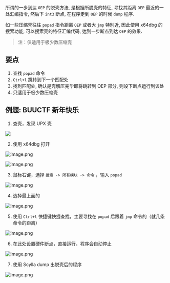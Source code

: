 所谓的一步到达 `OEP` 的脱壳方法, 是根据所脱壳的特征, 寻找其距离 `OEP` 最近的一处汇编指令, 然后下 `int3` 断点, 在程序走到 `OEP` 的时候 `dump` 程序.

如一些压缩壳往往 `popad` 指令距离 `OEP` 或者大 `jmp` 特别近, 因此使用 x64dbg 的搜索功能, 可以搜索壳的特征汇编代码, 达到一步断点到达 `OEP` 的效果.

> 注：仅适用于极少数压缩壳

## 要点

1. 查找 `popad` 命令
2. `Ctrl+l` 跳转到下一个匹配处
3. 找到匹配处, 确认是壳解压完毕即将跳转到 OEP 部分, 则设下断点运行到该处
4. 只适用于极少数压缩壳

## 例题: BUUCTF 新年快乐

1. 查壳，发现 UPX 壳

![](https://gitee.com/chpocenkey/images/raw/master/20240731213217.png)

2. 使用 x64dbg 打开

![image.png](https://gitee.com/chpocenkey/images/raw/master/20240731213432.png)

![image.png](https://gitee.com/chpocenkey/images/raw/master/20240731213457.png)

3. 鼠标右键，选择 `搜索 -> 所有模块 -> 命令` ，输入 `popad`

![image.png](https://gitee.com/chpocenkey/images/raw/master/20240731225824.png)

4. 选择最上面的

![image.png](https://gitee.com/chpocenkey/images/raw/master/20240731225848.png)

5. 使用 `Ctrl+l` 快捷键快捷查找，主要寻找在 `popad` 后跟着 `jmp` 命令的（就几条命令的距离）

![image.png](https://gitee.com/chpocenkey/images/raw/master/20240731230331.png)

6. 在此处设置硬件断点，直接运行，程序会自动停止

![image.png](https://gitee.com/chpocenkey/images/raw/master/20240731230650.png)

7. 使用 Scylla dump 出脱壳后的程序

![image.png](https://gitee.com/chpocenkey/images/raw/master/20240731230800.png)
